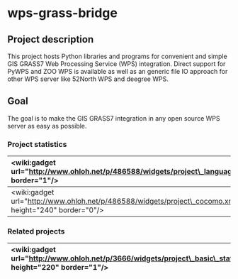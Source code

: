 # wps-grass-bridge #

## Project description ##

This project hosts Python libraries and programs for convenient and simple GIS GRASS7 Web Processing Service (WPS) integration. Direct support for PyWPS and ZOO WPS is available as well as an generic file IO approach for other WPS server like 52North WPS and deegree WPS.

## Goal ##

The goal is to make the GIS GRASS7 integration in any open source WPS server as easy as possible.

### Project statistics ###

| &lt;wiki:gadget url="http://www.ohloh.net/p/486588/widgets/project\_languages.xml" border="1"/&gt; | &lt;wiki:gadget url="http://www.ohloh.net/p/486588/widgets/project\_factoids.xml" border="0"/&gt; |
|:---------------------------------------------------------------------------------------------------|:--------------------------------------------------------------------------------------------------|
| &lt;wiki:gadget url="http://www.ohloh.net/p/486588/widgets/project\_cocomo.xml" height="240" border="0"/&gt; | &lt;wiki:gadget url="http://www.ohloh.net/p/486588/widgets/project\_basic\_stats.xml" height="220" border="1"/&gt; |

### Related projects ###

|&lt;wiki:gadget url="http://www.ohloh.net/p/3666/widgets/project\_basic\_stats.xml" height="220" border="1"/&gt; | &lt;wiki:gadget url="http://www.ohloh.net/p/3860/widgets/project\_basic\_stats.xml" height="220" border="1"/&gt; |
|:----------------------------------------------------------------------------------------------------------------|:-----------------------------------------------------------------------------------------------------------------|